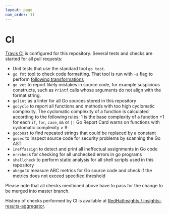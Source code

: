 ```yaml
---
layout: page
nav_order: 11
---
```

# CI

[Travis CI](https://travis-ci.com/) is configured for this repository. Several tests and checks are
started for all pull requests:

* Unit tests that use the standard tool `go test`.
* `go fmt` tool to check code formatting. That tool is run with `-s` flag to perform
[following transformations](https://golang.org/cmd/gofmt/#hdr-The_simplify_command)
* `go vet` to report likely mistakes in source code, for example suspicious constructs, such as
`Printf` calls whose arguments do not align with the format string.
* `golint` as a linter for all Go sources stored in this repository
* `gocyclo` to report all functions and methods with too high cyclomatic complexity. The cyclomatic
complexity of a function is calculated according to the following rules: 1 is the base complexity of
a function +1 for each `if`, `for`, `case`, `&&` or `||` Go Report Card warns on functions with
cyclomatic complexity > 9
* `goconst` to find repeated strings that could be replaced by a constant
* `gosec` to inspect source code for security problems by scanning the Go AST
* `ineffassign` to detect and print all ineffectual assignments in Go code
* `errcheck` for checking for all unchecked errors in go programs
* `shellcheck` to perform static analysis for all shell scripts used in this repository
* `abcgo` to measure ABC metrics for Go source code and check if the metrics does not exceed
  specified threshold

Please note that all checks mentioned above have to pass for the change to be merged into master
branch.

History of checks performed by CI is available at
[RedHatInsights / insights-results-aggregator](https://travis-ci.org/RedHatInsights/insights-results-aggregator).
